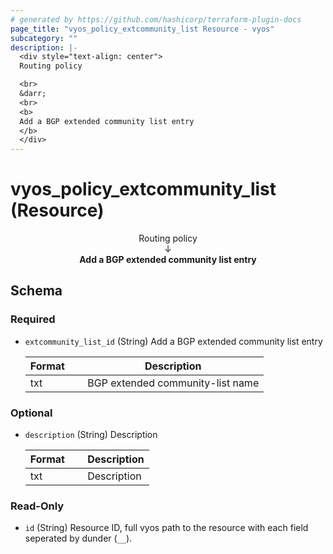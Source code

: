 ```yaml
---
# generated by https://github.com/hashicorp/terraform-plugin-docs
page_title: "vyos_policy_extcommunity_list Resource - vyos"
subcategory: ""
description: |-
  <div style="text-align: center">
  Routing policy

  <br>
  &darr;
  <br>
  <b>
  Add a BGP extended community list entry
  </b>
  </div>
---
```


# vyos_policy_extcommunity_list (Resource)

<div style="text-align: center">
Routing policy

<br>
&darr;
<br>
<b>
Add a BGP extended community list entry
</b>
</div>



<!-- schema generated by tfplugindocs -->
## Schema

### Required

- `extcommunity_list_id` (String) Add a BGP extended community list entry

    |  Format &emsp; | Description  |
    |----------|---------------|
    |  txt  &emsp; |  BGP extended community-list name  |

### Optional

- `description` (String) Description

    |  Format &emsp; | Description  |
    |----------|---------------|
    |  txt  &emsp; |  Description  |

### Read-Only

- `id` (String) Resource ID, full vyos path to the resource with each field seperated by dunder (`__`).
